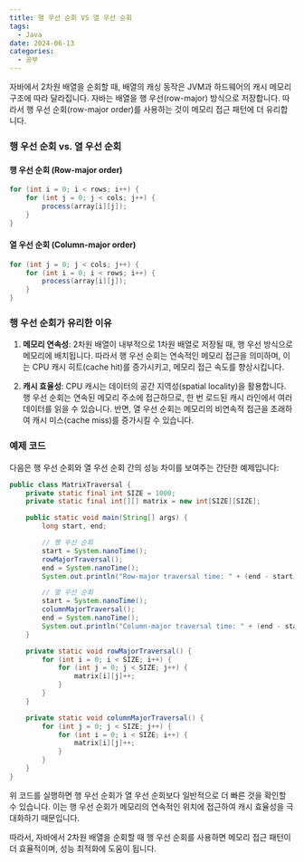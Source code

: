 ```yaml
---
title: 행 우선 순회 VS 열 우선 순회
tags:
  - Java
date: 2024-06-13
categories:
  - 공부
---
```


자바에서 2차원 배열을 순회할 때, 배열의 캐싱 동작은 JVM과 하드웨어의 캐시 메모리 구조에 따라 달라집니다. 자바는 배열을 행 우선(row-major) 방식으로 저장합니다. 따라서 행 우선 순회(row-major
order)를 사용하는 것이 메모리 접근 패턴에 더 유리합니다.

### 행 우선 순회 vs. 열 우선 순회

#### 행 우선 순회 (Row-major order)

```java
for (int i = 0; i < rows; i++) {
    for (int j = 0; j < cols; j++) {
        process(array[i][j]);
    }
}
```

#### 열 우선 순회 (Column-major order)

```java
for (int j = 0; j < cols; j++) {
    for (int i = 0; i < rows; i++) {
        process(array[i][j]);
    }
}
```

### 행 우선 순회가 유리한 이유

1. **메모리 연속성**: 2차원 배열이 내부적으로 1차원 배열로 저장될 때, 행 우선 방식으로 메모리에 배치됩니다. 따라서 행 우선 순회는 연속적인 메모리 접근을 의미하며, 이는 CPU 캐시 히트(cache
   hit)를 증가시키고, 메모리 접근 속도를 향상시킵니다.

2. **캐시 효율성**: CPU 캐시는 데이터의 공간 지역성(spatial locality)을 활용합니다. 행 우선 순회는 연속된 메모리 주소에 접근하므로, 한 번 로드된 캐시 라인에서 여러 데이터를 읽을 수
   있습니다. 반면, 열 우선 순회는 메모리의 비연속적 접근을 초래하여 캐시 미스(cache miss)를 증가시킬 수 있습니다.

### 예제 코드

다음은 행 우선 순회와 열 우선 순회 간의 성능 차이를 보여주는 간단한 예제입니다:

```java
public class MatrixTraversal {
    private static final int SIZE = 1000;
    private static final int[][] matrix = new int[SIZE][SIZE];

    public static void main(String[] args) {
        long start, end;

        // 행 우선 순회
        start = System.nanoTime();
        rowMajorTraversal();
        end = System.nanoTime();
        System.out.println("Row-major traversal time: " + (end - start) + " ns");

        // 열 우선 순회
        start = System.nanoTime();
        columnMajorTraversal();
        end = System.nanoTime();
        System.out.println("Column-major traversal time: " + (end - start) + " ns");
    }

    private static void rowMajorTraversal() {
        for (int i = 0; i < SIZE; i++) {
            for (int j = 0; j < SIZE; j++) {
                matrix[i][j]++;
            }
        }
    }

    private static void columnMajorTraversal() {
        for (int j = 0; j < SIZE; j++) {
            for (int i = 0; i < SIZE; i++) {
                matrix[i][j]++;
            }
        }
    }
}
```

위 코드를 실행하면 행 우선 순회가 열 우선 순회보다 일반적으로 더 빠른 것을 확인할 수 있습니다. 이는 행 우선 순회가 메모리의 연속적인 위치에 접근하여 캐시 효율성을 극대화하기 때문입니다.

따라서, 자바에서 2차원 배열을 순회할 때 행 우선 순회를 사용하면 메모리 접근 패턴이 더 효율적이며, 성능 최적화에 도움이 됩니다.